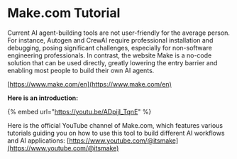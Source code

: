 # Make.com Tutorial

Current AI agent-building tools are not user-friendly for the average person. For instance, Autogen and CrewAI require professional installation and debugging, posing significant challenges, especially for non-software engineering professionals. In contrast, the website Make is a no-code solution that can be used directly, greatly lowering the entry barrier and enabling most people to build their own AI agents.

[https://www.make.com/en](https://www.make.com/en)

**Here is an introduction:**

{% embed url="https://youtu.be/ADpijI_TqnE" %}

Here is the official YouTube channel of Make.com, which features various tutorials guiding you on how to use this tool to build different AI workflows and AI applications: [https://www.youtube.com/@itsmake](https://www.youtube.com/@itsmake)







